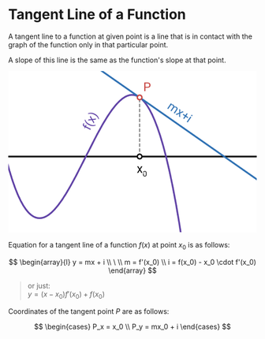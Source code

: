 # Tangent Line of a Function

A tangent line to a function at given point is a line that is in contact with the graph of the function only in that particular point.

A slope of this line is the same as the function's slope at that point.

![Tangent of a function](https://raw.githubusercontent.com/damianc/math-notes/refs/heads/master/_images/functions/function-tangent.png)

Equation for a tangent line of a function $f(x)$ at point $x_0$ is as follows:

$$
\begin{array}{l}
y = mx + i
\\
\ 
\\
m = f'(x_0)
\\
i = f(x_0) - x_0 \cdot f'(x_0)
\end{array}
$$

> or just:  
> $y = (x-x_0)f'(x_0)+f(x_0)$

Coordinates of the tangent point $P$ are as follows:

$$
\begin{cases}
P_x = x_0
\\
P_y = mx_0 + i
\end{cases}
$$
